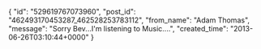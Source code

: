  {
   "id": "529619767073960",
   "post_id": "462493170453287_462528253783112",
   "from_name": "Adam Thomas",
   "message": "Sorry Bev...I'm listening to Music....",
   "created_time": "2013-06-26T03:10:44+0000"
 }
